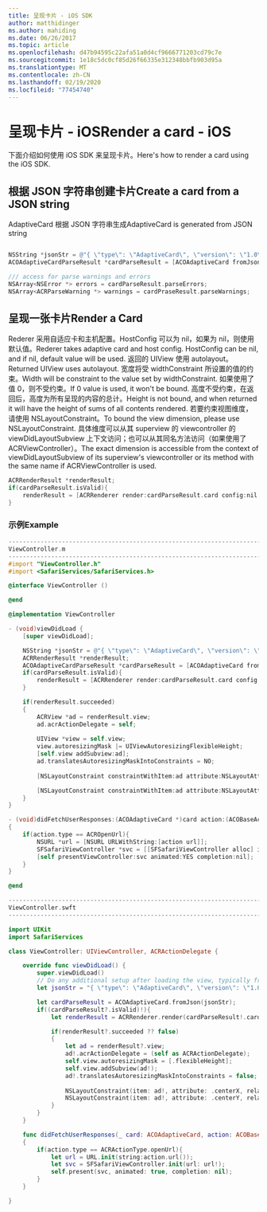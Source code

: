 ```yaml
---
title: 呈现卡片 - iOS SDK
author: matthidinger
ms.author: mahiding
ms.date: 06/26/2017
ms.topic: article
ms.openlocfilehash: d47b94595c22afa51a0d4cf9666771203cd79c7e
ms.sourcegitcommit: 1e18c5dc0cf85d26f66335e312348bbfb903d95a
ms.translationtype: MT
ms.contentlocale: zh-CN
ms.lasthandoff: 02/19/2020
ms.locfileid: "77454740"
---
```

# <a name="render-a-card---ios"></a><span data-ttu-id="6fe96-102">呈现卡片 - iOS</span><span class="sxs-lookup"><span data-stu-id="6fe96-102">Render a card - iOS</span></span>

<span data-ttu-id="6fe96-103">下面介绍如何使用 iOS SDK 来呈现卡片。</span><span class="sxs-lookup"><span data-stu-id="6fe96-103">Here's how to render a card using the iOS SDK.</span></span>

## <a name="create-a-card-from-a-json-string"></a><span data-ttu-id="6fe96-104">根据 JSON 字符串创建卡片</span><span class="sxs-lookup"><span data-stu-id="6fe96-104">Create a card from a JSON string</span></span>

<span data-ttu-id="6fe96-105">AdaptiveCard 根据 JSON 字符串生成</span><span class="sxs-lookup"><span data-stu-id="6fe96-105">AdaptiveCard is generated from JSON string</span></span>

```objective-c

NSString *jsonStr = @"{ \"type\": \"AdaptiveCard\", \"version\": \"1.0\", \"body\": [ { \"type\": \"Image\", \"url\": \"http://adaptivecards.io/content/adaptive-card-50.png\", \"horizontalAlignment\":\"center\" }, { \"type\": \"TextBlock\", \"horizontalAlignment\":\"center\", \"text\": \"Hello **Adaptive Cards!**\" } ], \"actions\": [ { \"type\": \"Action.OpenUrl\", \"title\": \"Learn more\", \"url\": \"http://adaptivecards.io\" }, { \"type\": \"Action.OpenUrl\", \"title\": \"GitHub\", \"url\": \"http://github.com/Microsoft/AdaptiveCards\" } ] }";
ACOAdaptiveCardParseResult *cardParseResult = [ACOAdaptiveCard fromJson:jsonStr];

/// access for parse warnings and errors
NSArray<NSError *> errors = cardParseResult.parseErrors;
NSArray<ACRParseWarning *> warnings = cardPraseResult.parseWarnings;
```

## <a name="render-a-card"></a><span data-ttu-id="6fe96-106">呈现一张卡片</span><span class="sxs-lookup"><span data-stu-id="6fe96-106">Render a Card</span></span>

<span data-ttu-id="6fe96-107">Rederer 采用自适应卡和主机配置。HostConfig 可以为 nil，如果为 nil，则使用默认值。</span><span class="sxs-lookup"><span data-stu-id="6fe96-107">Rederer takes adaptive card and host config. HostConfig can be nil, and if nil, default value will be used.</span></span>
<span data-ttu-id="6fe96-108">返回的 UIView 使用 autolayout。</span><span class="sxs-lookup"><span data-stu-id="6fe96-108">Returned UIView uses autolayout.</span></span> <span data-ttu-id="6fe96-109">宽度将受 widthConstraint 所设置的值的约束。</span><span class="sxs-lookup"><span data-stu-id="6fe96-109">Width will be constraint to the value set by widthConstraint.</span></span> <span data-ttu-id="6fe96-110">如果使用了值 0，则不受约束。</span><span class="sxs-lookup"><span data-stu-id="6fe96-110">If 0 value is used, it won't be bound.</span></span>
<span data-ttu-id="6fe96-111">高度不受约束，在返回后，高度为所有呈现的内容的总计。</span><span class="sxs-lookup"><span data-stu-id="6fe96-111">Height is not bound, and when returned it will have the height of sums of all contents rendered.</span></span> <span data-ttu-id="6fe96-112">若要约束视图维度，请使用 NSLayoutConstraint。</span><span class="sxs-lookup"><span data-stu-id="6fe96-112">To bound the view dimension, please use NSLayoutConstraint.</span></span> <span data-ttu-id="6fe96-113">具体维度可以从其 superview 的 viewcontroller 的 viewDidLayoutSubview 上下文访问；也可以从其同名方法访问（如果使用了 ACRViewController）。</span><span class="sxs-lookup"><span data-stu-id="6fe96-113">The exact dimension is accessible from the context of viewDidLayoutSubview of its superview's viewcontroller or its method with the same name if ACRViewController is used.</span></span>

```objective-c
ACRRenderResult *renderResult;
if(cardParseResult.isValid){
    renderResult = [ACRRenderer render:cardParseResult.card config:nil widthConstraint:335];
}
``` 
### <a name="example"></a><span data-ttu-id="6fe96-114">示例</span><span class="sxs-lookup"><span data-stu-id="6fe96-114">Example</span></span>

```objective-c
--------------------------------------------------------------------------------
ViewController.m
--------------------------------------------------------------------------------
#import "ViewController.h"
#import <SafariServices/SafariServices.h>

@interface ViewController ()

@end

@implementation ViewController

- (void)viewDidLoad {
    [super viewDidLoad];

    NSString *jsonStr = @"{ \"type\": \"AdaptiveCard\", \"version\": \"1.0\", \"body\": [ { \"type\": \"Image\", \"url\": \"http://adaptivecards.io/content/adaptive-card-50.png\", \"horizontalAlignment\":\"center\" }, { \"type\": \"TextBlock\", \"horizontalAlignment\":\"center\", \"text\": \"Hello **Adaptive Cards!**\" } ], \"actions\": [ { \"type\": \"Action.OpenUrl\", \"title\": \"Learn more\", \"url\": \"http://adaptivecards.io\" }, { \"type\": \"Action.OpenUrl\", \"title\": \"GitHub\", \"url\": \"http://github.com/Microsoft/AdaptiveCards\" } ] }";
    ACRRenderResult *renderResult;
    ACOAdaptiveCardParseResult *cardParseResult = [ACOAdaptiveCard fromJson:jsonStr];
    if(cardParseResult.isValid){
        renderResult = [ACRRenderer render:cardParseResult.card config:nil widthConstraint:335];
    }

    if(renderResult.succeeded)
    {
        ACRView *ad = renderResult.view;
        ad.acrActionDelegate = self;
        
        UIView *view = self.view;
        view.autoresizingMask |= UIViewAutoresizingFlexibleHeight;
        [self.view addSubview:ad];
        ad.translatesAutoresizingMaskIntoConstraints = NO;
        
        [NSLayoutConstraint constraintWithItem:ad attribute:NSLayoutAttributeCenterX relatedBy:NSLayoutRelationEqual toItem:view attribute:NSLayoutAttributeCenterX multiplier:1.0 constant:0].active = YES;

        [NSLayoutConstraint constraintWithItem:ad attribute:NSLayoutAttributeCenterY relatedBy:NSLayoutRelationEqual toItem:view attribute:NSLayoutAttributeCenterY multiplier:1.0 constant:3].active = YES;
    }
}

- (void)didFetchUserResponses:(ACOAdaptiveCard *)card action:(ACOBaseActionElement *)action
{
    if(action.type == ACROpenUrl){
        NSURL *url = [NSURL URLWithString:[action url]];
        SFSafariViewController *svc = [[SFSafariViewController alloc] initWithURL:url];
        [self presentViewController:svc animated:YES completion:nil];
    }
}

@end

```

```swift
--------------------------------------------------------------------------------
ViewController.swft
--------------------------------------------------------------------------------

import UIKit
import SafariServices

class ViewController: UIViewController, ACRActionDelegate {

    override func viewDidLoad() {
        super.viewDidLoad()
        // Do any additional setup after loading the view, typically from a nib.
        let jsonStr = "{ \"type\": \"AdaptiveCard\", \"version\": \"1.0\", \"body\": [ { \"type\": \"Image\", \"url\": \"http://adaptivecards.io/content/adaptive-card-50.png\", \"horizontalAlignment\":\"center\" }, { \"type\": \"TextBlock\", \"horizontalAlignment\":\"center\", \"text\": \"Hello **Adaptive Cards!**\" } ], \"actions\": [ { \"type\": \"Action.OpenUrl\", \"title\": \"Learn more\", \"url\": \"http://adaptivecards.io\" }, { \"type\": \"Action.OpenUrl\", \"title\": \"GitHub\", \"url\": \"http://github.com/Microsoft/AdaptiveCards\" } ] }";

        let cardParseResult = ACOAdaptiveCard.fromJson(jsonStr);
        if((cardParseResult?.isValid)!){
            let renderResult = ACRRenderer.render(cardParseResult!.card, config: nil, widthConstraint: 335);

            if(renderResult?.succeeded ?? false)
            {
                let ad = renderResult?.view;
                ad!.acrActionDelegate = (self as ACRActionDelegate);
                self.view.autoresizingMask = [.flexibleHeight];
                self.view.addSubview(ad!);
                ad!.translatesAutoresizingMaskIntoConstraints = false;
    
                NSLayoutConstraint(item: ad!, attribute: .centerX, relatedBy: .equal, toItem: view, attribute: .centerX, multiplier: 1.0, constant: 0).isActive = true;
                NSLayoutConstraint(item: ad!, attribute: .centerY, relatedBy: .equal, toItem: view, attribute: .centerY, multiplier: 1.0, constant: 3).isActive = true;
            }
        }
    }

    func didFetchUserResponses(_ card: ACOAdaptiveCard, action: ACOBaseActionElement)
    {
        if(action.type == ACRActionType.openUrl){
            let url = URL.init(string:action.url());
            let svc = SFSafariViewController.init(url: url!);
            self.present(svc, animated: true, completion: nil);
        }
    }

}
```
